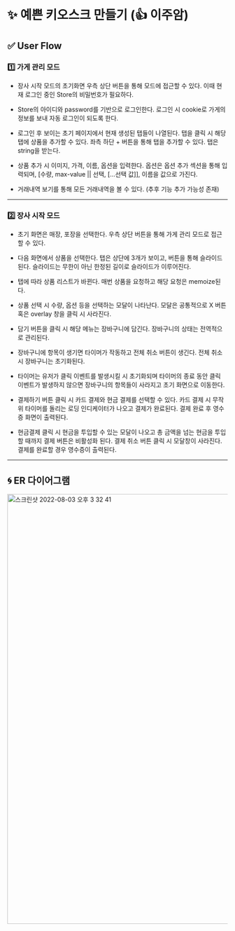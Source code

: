 # ✨ 예쁜 키오스크 만들기 (👍 이주암)

## ✅ User Flow

### 1️⃣ 가게 관리 모드

- 장사 시작 모드의 초기화면 우측 상단 버튼을 통해 모드에 접근할 수 있다. 이때 현재 로그인 중인 Store의 비밀번호가 필요하다.

- Store의 아이디와 password를 기반으로 로그인한다. 로그인 시 cookie로 가게의 정보를 보내 자동 로그인이 되도록 한다.

- 로그인 후 보이는 초기 페이지에서 현재 생성된 탭들이 나열된다. 탭을 클릭 시 해당 탭에 상품을 추가할 수 있다. 좌측 하단 + 버튼을 통해 탭을 추가할 수 있다. 탭은 string을 받는다.

- 상품 추가 시 이미지, 가격, 이름, 옵션을 입력한다. 옵션은 옵션 추가 섹션을 통해 입력되며, [수량, max-value || 선택, [...선택 값]], 이름을 값으로 가진다.

- 거래내역 보기를 통해 모든 거래내역을 볼 수 있다. (추후 기능 추가 가능성 존재)

---

### 2️⃣ 장사 시작 모드

- 초기 화면은 매장, 포장을 선택한다. 우측 상단 버튼을 통해 가게 관리 모드로 접근할 수 있다.

- 다음 화면에서 상품을 선택한다. 탭은 상단에 3개가 보이고, 버튼을 통해 슬라이드된다. 슬라이드는 무한이 아닌 한정된 길이로 슬라이드가 이루어진다.

- 탭에 따라 상품 리스트가 바뀐다. 매번 상품을 요청하고 해당 요청은 memoize된다.

- 상품 선택 시 수량, 옵션 등을 선택하는 모달이 나타난다. 모달은 공통적으로 X 버튼 혹은 overlay 창을 클릭 시 사라진다.

- 담기 버튼을 클릭 시 해당 메뉴는 장바구니에 담긴다. 장바구니의 상태는 전역적으로 관리된다.

- 장바구니에 항목이 생기면 타이머가 작동하고 전체 취소 버튼이 생긴다. 전체 취소 시 장바구니는 초기화된다.

- 타이머는 유저가 클릭 이벤트를 발생시킬 시 초기화되며 타이머의 종료 동안 클릭 이벤트가 발생하지 않으면 장바구니의 항목들이 사라지고 초기 화면으로 이동한다.

- 결제하기 버튼 클릭 시 카드 결제와 현금 결제를 선택할 수 있다. 카드 결제 시 무작위 타이머를 돌리는 로딩 인디케이터가 나오고 결제가 완료된다. 결제 완료 후 영수증 화면이 출력된다.

- 현금결제 클릭 시 현금을 투입할 수 있는 모달이 나오고 총 금액을 넘는 현금을 투입할 때까지 결제 버튼은 비활성화 된다. 결제 취소 버튼 클릭 시 모달창이 사라진다. 결제를 완료할 경우 영수증이 출력된다.

---

## 🌀 ER 다이어그램
<img width="982" alt="스크린샷 2022-08-03 오후 3 32 41" src="https://user-images.githubusercontent.com/60131316/182549282-73cd466b-3abf-4fc0-bcd5-e7ce5d3ea68e.png">
